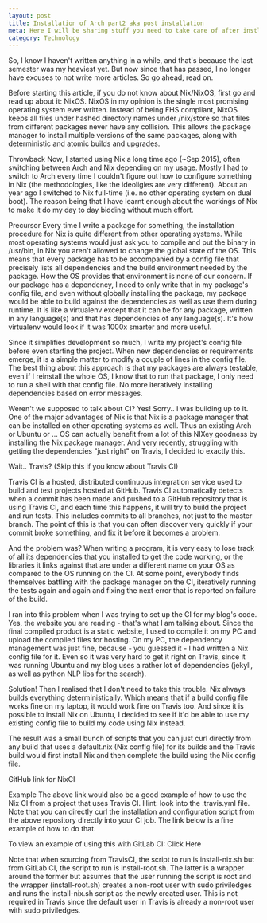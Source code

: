 ```yaml
---
layout: post
title: Installation of Arch part2 aka post installation
meta: Here I will be sharing stuff you need to take care of after instlling the sexy Arch OS in your computer.
category: Technology
---
```

So, I know I haven't written anything in a while, and that's because the last semester was my heaviest yet. But now since that has passed, I no longer have excuses to not write more articles. So go ahead, read on.

Before starting this article, if you do not know about Nix/NixOS, first go and read up about it: NixOS. NixOS in my opinion is the single most promising operating system ever written. Instead of being FHS compliant, NixOS keeps all files under hashed directory names under /nix/store so that files from different packages never have any collision. This allows the package manager to install multiple versions of the same packages, along with deterministic and atomic builds and upgrades.

Throwback
Now, I started using Nix a long time ago (~Sep 2015), often switching between Arch and Nix depending on my usage. Mostly I had to switch to Arch every time I couldn't figure out how to configure something in Nix (the methodologies, like the ideoligies are very different). About an year ago I switched to Nix full-time (i.e. no other operating system on dual boot). The reason being that I have learnt enough about the workings of Nix to make it do my day to day bidding without much effort.

Precursor
Every time I write a package for something, the installation procedure for Nix is quite different from other operating systems. While most operating systems would just ask you to compile and put the binary in /usr/bin, in Nix you aren't allowed to change the global state of the OS. This means that every package has to be accompanied by a config file that precisely lists all dependencies and the build environment needed by the package. How the OS provides that environment is none of our concern. If our package has a dependency, I need to only write that in my package's config file, and even without globally installing the package, my package would be able to build against the dependencies as well as use them during runtime. It is like a virtualenv except that it can be for any package, written in any language(s) and that has dependencies of any language(s). It's how virtualenv would look if it was 1000x smarter and more useful.

Since it simplifies development so much, I write my project's config file before even starting the project. When new dependencies or requirements emerge, it is a simple matter to modify a couple of lines in the config file. The best thing about this approach is that my packages are always testable, even if I reinstall the whole OS, I know that to run that package, I only need to run a shell with that config file. No more iteratively installing dependencies based on error messages.

Weren't we supposed to talk about CI?
Yes! Sorry.. I was building up to it. One of the major advantages of Nix is that Nix is a package manager that can be installed on other operating systems as well. Thus an existing Arch or Ubuntu or ... OS can actually benefit from a lot of this NIXey goodness by installing the Nix package manager. And very recently, struggling with getting the dependencies "just right" on Travis, I decided to exactly this.

Wait.. Travis?
(Skip this if you know about Travis CI)

Travis CI is a hosted, distributed continuous integration service used to build and test projects hosted at GitHub. Travis CI automatically detects when a commit has been made and pushed to a GitHub repository that is using Travis CI, and each time this happens, it will try to build the project and run tests. This includes commits to all branches, not just to the master branch. The point of this is that you can often discover very quickly if your commit broke something, and fix it before it becomes a problem.

And the problem was?
When writing a program, it is very easy to lose track of all its dependencies that you installed to get the code working, or the libraries it links against that are under a different name on your OS as compared to the OS running on the CI. At some point, everybody finds themselves battling with the package manager on the CI, iteratively running the tests again and again and fixing the next error that is reported on failure of the build.

I ran into this problem when I was trying to set up the CI for my blog's code. Yes, the website you are reading - that's what I am talking about. Since the final compiled product is a static website, I used to compile it on my PC and upload the compiled files for hosting. On my PC, the dependency management was just fine, because - you guessed it - I had written a Nix config file for it. Even so it was very hard to get it right on Travis, since it was running Ubuntu and my blog uses a rather lot of dependencies (jekyll, as well as python NLP libs for the search).

Solution!
Then I realised that I don't need to take this trouble. Nix always builds everything deterministically. Which means that if a build config file works fine on my laptop, it would work fine on Travis too. And since it is possible to install Nix on Ubuntu, I decided to see if it'd be able to use my existing config file to build my code using Nix instead.

The result was a small bunch of scripts that you can just curl directly from any build that uses a default.nix (Nix config file) for its builds and the Travis build would first install Nix and then complete the build using the Nix config file.

GitHub link for NixCI

Example
The above link would also be a good example of how to use the Nix CI from a project that uses Travis CI. Hint: look into the .travis.yml file. Note that you can directly curl the installation and configuration script from the above repository directly into your CI job. The link below is a fine example of how to do that.

To view an example of using this with GitLab CI: Click Here

Note that when sourcing from TravisCI, the script to run is install-nix.sh but from GitLab CI, the script to run is install-root.sh. The latter is a wrapper around the former but assumes that the user running the script is root and the wrapper (install-root.sh) creates a non-root user with sudo priviledges and runs the install-nix.sh script as the newly created user. This is not required in Travis since the default user in Travis is already a non-root user with sudo priviledges.
